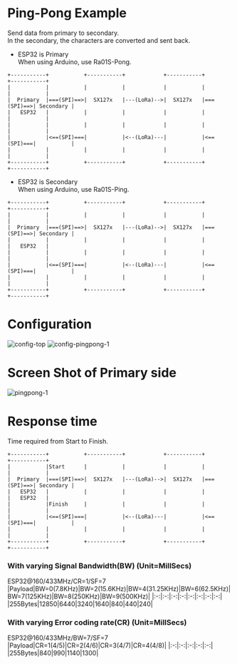 # Ping-Pong Example   
Send data from primary to secondary.   
In the secondary, the characters are converted and sent back.   

- ESP32 is Primary   
When using Arduino, use Ra01S-Pong.   
```
+-----------+           +-----------+            +-----------+           +-----------+
|           |           |           |            |           |           |           |
|  Primary  |===(SPI)==>|  SX127x   |---(LoRa)-->|  SX127x   |===(SPI)==>| Secondary |
|   ESP32   |           |           |            |           |           |           |
|           |           |           |            |           |           |           |
|           |<==(SPI)===|           |<--(LoRa)---|           |<==(SPI)===|           |
|           |           |           |            |           |           |           |
+-----------+           +-----------+            +-----------+           +-----------+
```

- ESP32 is Secondary   
When using Arduino, use Ra01S-Ping.   
```
+-----------+           +-----------+            +-----------+           +-----------+
|           |           |           |            |           |           |           |
|  Primary  |===(SPI)==>|  SX127x   |---(LoRa)-->|  SX127x   |===(SPI)==>| Secondary |
|           |           |           |            |           |           |   ESP32   |
|           |           |           |            |           |           |           |
|           |<==(SPI)===|           |<--(LoRa)---|           |<==(SPI)===|           |
|           |           |           |            |           |           |           |
+-----------+           +-----------+            +-----------+           +-----------+
```

# Configuration   
![config-top](https://user-images.githubusercontent.com/6020549/152316024-73f1aab9-fb2a-4729-8683-fbcdae3dcc71.jpg)
![config-pingpong-1](https://github.com/user-attachments/assets/c9b339cf-528a-4712-b32d-7d1da3d5521e)

# Screen Shot of Primary side   
![pingpong-1](https://user-images.githubusercontent.com/6020549/152316130-784d49eb-a5d9-4858-af54-0979af1948c0.jpg)

# Response time   
Time required from Start to Finish.   
```
+-----------+           +-----------+            +-----------+           +-----------+
|           |Start      |           |            |           |           |           |
|  Primary  |===(SPI)==>|  SX127x   |---(LoRa)-->|  SX127x   |===(SPI)==>| Secondary |
|   ESP32   |           |           |            |           |           |   ESP32   |
|           |Finish     |           |            |           |           |           |
|           |<==(SPI)===|           |<--(LoRa)---|           |<==(SPI)===|           |
|           |           |           |            |           |           |           |
+-----------+           +-----------+            +-----------+           +-----------+
```

### With varying Signal Bandwidth(BW) (Unit=MillSecs)   
ESP32@160/433MHz/CR=1/SF=7   
|Payload|BW=0(7.8KHz)|BW=2(15.6KHz)|BW=4(31.25KHz)|BW=6(62.5KHz)|BW=7(125KHz)|BW=8(250KHz)|BW=9(500KHz)|
|:-:|:-:|:-:|:-:|:-:|:-:|:-:|:-:|
|255Bytes|12850|6440|3240|1640|840|440|240|

### With varying Error coding rate(CR) (Unit=MillSecs)   
ESP32@160/433MHz/BW=7/SF=7   
|Payload|CR=1(4/5)|CR=2(4/6)|CR=3(4/7)|CR=4(4/8)|
|:-:|:-:|:-:|:-:|:-:|
|255Bytes|840|990|1140|1300|
